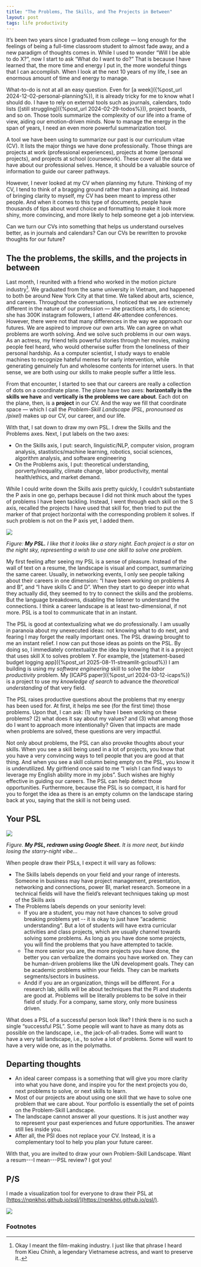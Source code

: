 ```yaml
---
title: "The Problems, The Skills, and The Projects in Between"
layout: post
tags: life productivity
---
```


It’s been two years since I graduated from college — long enough for the feelings of being a full-time classroom student to almost fade away, and a new paradigm of thoughts comes in. While I used to wonder “Will I be able to do X?”, now I start to ask “What do I want to do?” That is because I have learned that, the more time and energy I put in, the more wondeful things that I can accomplish. When I look at the next 10 years of my life, I see an enormous amount of time and energy to manage.

What-to-do is not at all an easy question. Even for [a week]({%post_url 2024-12-02-personal-planning%}), it is already tricky for me to know what I should do. I have to rely on external tools such as journals, calendars, todo lists ([still struggling]({%post_url 2024-02-29-todos%})), project boards, and so on. Those tools summarize the complexity of our life into a frame of view, aiding our emotion-driven minds. Now to manage the energy in the span of years, I need an even more powerful summarization tool.

A tool we have been using to summarize our past is our curriculum vitae (CV). It lists the major things we have done professionally. Those things are projects at work (professional experiences), projects at home (personal projects), and projects at school (coursework). These cover all the data we have about our professional selves. Hence, it should be a valuable source of information to guide our career pathways.

However, I never looked at my CV when planning my future. Thinking of my CV, I tend to think of a bragging ground rather than a planning aid. Instead of bringing clarity to myself, my CV has been meant to impress other people. And when it comes to this type of documents, people have thousands of tips about word choice and formatting to make it look more shiny, more convincing, and more likely to help someone get a job interview.

Can we turn our CVs into something that helps us understand ourselves better, as in journals and calendars? Can our CVs be rewritten to provoke thoughts for our future?

## The the problems, the skills, and the projects in between

Last month, I reunited with a friend who worked in the motion picture industry[^1]. We graduated from the same university in Vietnam, and happened to both be around New York City at that time. We talked about arts, science, and careers. Throughout the conversations, I noticed that we are extremely different in the nature of our profession — she practices arts, I do science; she has 300K instagram followers, I attend 4K-attendee conferences. However, there were not that many differences in the way we approach our futures. We are aspired to improve our own arts. We can agree on what problems are worth solving. And we solve such problems in our own ways. As an actress, my friend tells powerful stories through her movies, making people feel heard, who would otherwise suffer from the loneliness of their personal hardship. As a computer scientist, I study ways to enable machines to recognize hateful memes for early intervention, while generating genuinely fun and wholesome contents for internet users. In that sense, we are both using our skills to make people suffer a little less.

[^1]: Okay I meant the film-making industry. I just like that phrase I heard from Kieu Chinh, a legendary Vietnamese actress, and want to preserve it..

From that encounter, I started to see that our careers are really a collection of dots on a coordinate plane. The plane have two axes: **horizontally is the skills we have** and **vertically is the problems we care about**. Each dot on the plane, then, is a **project** in our CV. And the way we fill that coordinate space — which I call the *Problem-Skill Landscape (PSL, pronounsed as /pixel)* makes up our CV, our career, and our life.

With that, I sat down to draw my own PSL. I drew the Skills and the Problems axes. Next, I put labels on the two axes:

- On the Skills axis, I put: search, linguistic/NLP, computer vision, program analysis, stastistics/machine learning, robotics, social sciences, algorithm analysis, and software engineering
- On the Problems axis, I put: theoretical understanding, porverty/inequality, climate change, labor productivity, mental health/ethics, and market demand.

While I could write down the Skills axis pretty quickly, I couldn’t substantiate the P axis in one go, perhaps because I did not think much about the types of problems I have been tackling. Instead, I went through each skill on the S axis, recalled the projects I have used that skill for, then tried to put the marker of that project horizontal with the corresponding problem it solves. If such problem is not on the P axis yet, I added them.

![](/assets/spl-starry.jpg)

*Figure: **My PSL.** I like that it looks like a stary night. Each project is a star on the night sky, representing a wish to use one skill to solve one problem.*

My first feeling after seeing my PSL is a sense of pleasure. Instead of the wall of text on a resume, the landscape is visual and compact, summarizing the same career. Usually, in networking events, I only see people talking about their careers in one dimension: “I have been working on problems A and B”, and “I have skills C and D”. When they start to go deeper into what they actually did, they seemed to try to connect the skills and the problems. But the language breakdowns, disabling the listener to understand the connections. I think a career landscape is at least two-dimensional, if not more. PSL is a tool to communicate that in an instant.

The PSL is good at contextualizing what we do professionally. I am usually in paranoia about my unexecuted ideas: not knowing what to do next, and fearing I may forget the really important ones. The PSL drawing brought to me an instant relief. I now can put those ideas as points on the PSL. By doing so, I immediately contextualize the idea by knowing that it is a project that uses skill X to solves problem Y. For example, the [statement-based budget logging app]({%post_url 2025-08-11-streamlit-gcloud%}) I am building is using my *software engineering* skill to solve the *labor productivity* problem. My [ICAPS paper]({%post_url 2024-03-12-icaps%}) is a project to use my *knowledge of search* to advance the *theoretical understanding* of that very field.

The PSL raises productive questions about the problems that my energy has been used for. At first, it helps me see (for the first time) those problems. Upon that, I can ask: (1) why have I been working on these problems? (2) what does it say about my values? and (3) what among those do I want to approach more intentionally? Given that impacts are made when problems are solved, these questions are very impactful.

Not only about problems, the PSL can also provoke thoughts about your skills. When you see a skill being used in a lot of projects, you know that you have a very convincing ways to tell people that you are good at that thing. And when you see a skill column being empty on the PSL, you know it is underutilized. My girlfriend once said to me “I wish I can find ways to leverage my English ability more in my jobs”. Such wishes are highly effective in guiding our careers. The PSL can help detect those opportunities. Furthermore, because the PSL is so compact, it is hard for you to forget the idea as there is an empty column on the landscape staring back at you, saying that the skill is not being used.

## Your PSL

![](/assets/spl-sheet.png)

*Figure. **My PSL, redrawn using Google Sheet.** It is more neat, but kinda losing the starry-night vibe…*

When people draw their PSLs, I expect it will vary as follows:

- The Skills labels depends on your field and your range of interests. Someone in business may have project management, presentation, networking and connections, power BI, market research. Someone in a technical fields will have the field’s relevant techniques taking up most of the Skills axis
- The Problems labels depends on your seniority level:
    - If you are a student, you may not have chances to solve groud breaking problems yet -- it is okay to just have “academic understanding”. But a lot of students will have extra curricular activities and class projects, which are usually channel towards solving some problems. As long as you have done some projects, you will find the problems that you have attempted to tackle.
    - The more senior you are, the more projects you have done, the better you can verbalize the domains you have worked on. They can be human-driven problems like the UN development goals. They can be academic problems within your fields. They can be markets segments/sectors in business.
    - Andd if you are an organization, things will be different. For a research lab, skills will be about techniques that the PI and students are good at. Problems will be literally problems to be solve in their field of study. For a company, same story, only more business driven.

What does a PSL of a successful person look like? I think there is no such a single “successful PSL”. Some people will want to have as many dots as possible on the landscape, i.e., the jack-of-all-trades. Some will want to have a very tall landscape, i.e., to solve a lot of problems. Some will want to have a very wide one, as in the polymaths. 

## Departing thoughts

- An ideal career compass is a something that will give you more clarity into what you have done, and inspire you for the next projects you do, next problems to solve, or next skills to learn.
- Most of our projects are about using one skill that we have to solve one problem that we care about. Your portfolio is essentially the set of points on the Problem-Skill Landscape.
- The landscape cannot answer all your questions. It is just another way to represent your past experiences and future opportunities. The answer still lies inside you.
- After all, the PSl does not replace your CV. Instead, it is a complementary tool to help you plan your future career.

With that, you are invited to draw your own Problem-Skill Landscape. Want a resum---I mean---PSL review? I got you!

## P/S

I made a visualization tool for everyone to draw their PSL at [https://npnkhoi.github.io/psl/](https://npnkhoi.github.io/psl/).

![](/assets/psl-viz.jpeg)

### Footnotes
